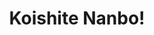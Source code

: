 --- 
title: "Koishite Nanbo!"
publishdate: "2019-5-20T16:48:46+02:00"
src: "https://365manga.net/manga/koishite-nanbo"
image: "https://data.365manga.net/images/thumbnails/19270-koishite-nanbo.jpg"
description: "From Nagareboshi: Anri goes after boys like there's no tomorrow. While going after her current target, Morio-kun, she accidentally gets involved with a moody glasses guy Kiriya. Realizing her opportunity, she tries to force him to go out on a double date with her and Morio-kun. While trying to convince him, Anri finds out that Kiriya has a target of his own, and she wants to help him obtain love!"
---